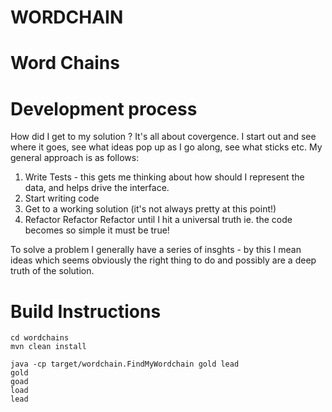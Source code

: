 # WORDCHAIN
Word Chains
===========
Development process
===================

How did I get to my solution ?  It's all about covergence.  I start out and see where it goes, see what ideas pop up as I go along, see what sticks etc.  My general approach is as follows:

1) Write Tests - this gets me thinking about how should I represent the data, and helps drive the interface.
2) Start writing code
3) Get to a working solution (it's not always pretty at this point!)
4) Refactor Refactor Refactor until I hit a universal truth ie. the code becomes so simple it must be true!

To solve a problem I generally have a series of insghts - by this I mean ideas which seems obviously the right thing to do and possibly are a deep truth of the solution.


Build Instructions
==================

    cd wordchains
    mvn clean install

    java -cp target/wordchain.FindMyWordchain gold lead
    gold
    goad
    load
    lead
	
	



